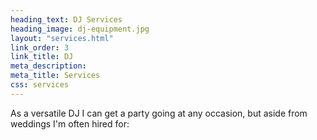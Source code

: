 ```yaml
---
heading_text: DJ Services
heading_image: dj-equipment.jpg
layout: "services.html"
link_order: 3
link_title: DJ
meta_description:
meta_title: Services
css: services
---
```


As a versatile DJ I can get a party going at any occasion, but aside from weddings I'm often hired for:
